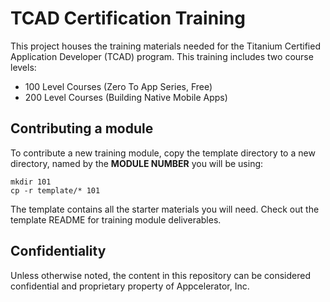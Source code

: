 # TCAD Certification Training

This project houses the training materials needed for the Titanium Certified Application Developer (TCAD) program.
This training includes two course levels:

* 100 Level Courses (Zero To App Series, Free)
* 200 Level Courses (Building Native Mobile Apps)

## Contributing a module

To contribute a new training module, copy the template directory to a new directory, named by the __MODULE NUMBER__
you will be using:

	mkdir 101
	cp -r template/* 101

The template contains all the starter materials you will need.  Check out the template README for training module deliverables.

## Confidentiality

Unless otherwise noted, the content in this repository can be considered confidential and proprietary property of Appcelerator, Inc.